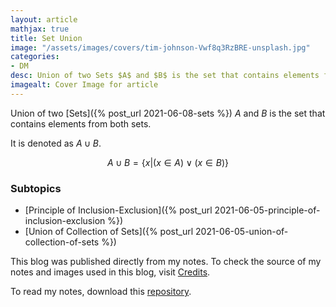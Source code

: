 ```yaml
---
layout: article
mathjax: true
title: Set Union
image: "/assets/images/covers/tim-johnson-Vwf8q3RzBRE-unsplash.jpg"
categories:
- DM
desc: Union of two Sets $A$ and $B$ is the set that contains elements from both sets. 
imagealt: Cover Image for article
---
```


Union of two [Sets]({% post_url 2021-06-08-sets %}) $A$ and $B$ is the set that contains elements from both sets.
































































































































































































































































































































































































It is denoted as $A \cup B$.

































































































































































































































































































































































































$$A \cup B = \{ x | (x \in A) \vee (x \in B)\}$$

































































































































































































































































































































































































### Subtopics
- [Principle of Inclusion-Exclusion]({% post_url 2021-06-05-principle-of-inclusion-exclusion %})
- [Union of Collection of Sets]({% post_url 2021-06-05-union-of-collection-of-sets %})

This blog was published directly from my notes.
To check the source of my notes and images used in this blog, visit <a href="/credits.html" target="_blank">Credits</a>.

To read my notes, download this <a href="https://github.com/bovem/CS" target="blank">repository</a>.